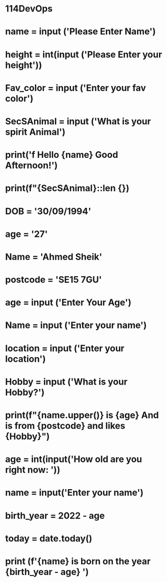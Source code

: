 # 114DevOps

# name = input ('Please Enter Name')
# height = int(input ('Please Enter your height'))
# Fav_color = input ('Enter your fav color')
# SecSAnimal = input ('What is your spirit Animal')
#
# print('f Hello {name} Good Afternoon!')
# print(f"{SecSAnimal}::len {})




# DOB = '30/09/1994'
# age = '27'
# Name = 'Ahmed Sheik'
# postcode = 'SE15 7GU'
#
#
# age = input ('Enter Your Age')
# Name = input ('Enter your name')
# location = input ('Enter your location')
# Hobby = input ('What is your Hobby?')
#
# print(f"{name.upper()} is {age} And is from {postcode} and likes {Hobby}")

# age = int(input('How old are you right now: '))
# name = input('Enter your name')
# birth_year = 2022 - age
#
# today = date.today()
#
# print (f'{name} is born on the year {birth_year - age} ')
#

